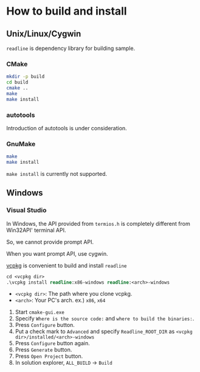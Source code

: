 # How to build and install

## Unix/Linux/Cygwin

`readline` is dependency library for building sample.

### CMake

```bash
mkdir -p build
cd build
cmake ..
make
make install
```

### autotools

Introduction of autotools is under consideration.

### GnuMake

```bash
make
make install
```

`make install` is currently not supported.

## Windows

### Visual Studio

In Windows, the API provided from `termios.h` is completely different from Win32API' terminal API.

So, we cannot provide prompt API.

When you want prompt API, use cygwin.

[vcpkg](https://github.com/Microsoft/vcpkg) is convenient to build and install `readline`

```ps
cd <vcpkg dir>
.\vcpkg install readline:x86-windows readline:<arch>-windows
```

* `<vcpkg dir>`: The path where you clone vcpkg.
* `<arch>`: Your PC's arch. ex.) `x86`, `x64`

1. Start `cmake-gui.exe`
2. Specify `Where is the source code:` and `where to build the binaries:`.
3. Press `Configure` button.
4. Put a check mark to `Advanced` and specify `Readline_ROOT_DIR` as `<vcpkg dir>/installed/<arch>-windows`
5. Press `Configure` button again.
6. Press `Generate` button.
7. Press `Open Project` button.
8. In solution explorer, `ALL_BUILD` -> `Build`
